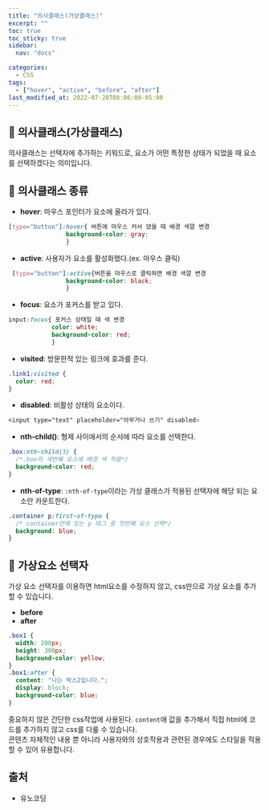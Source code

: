 ```yaml
---
title: "의사클래스(가상클래스)"
excerpt: ""
toc: true
toc_sticky: true
sidebar:
  nav: "docs"

categories:
  - CSS
tags:
  - ["hover", "active", "before", "after"]
last_modified_at: 2022-07-28T08:06:00-05:00
---
```


## 📄 의사클래스(가상클래스)

의사클래스는 선택자에 추가하는 키워드로, 요소가 어떤 특정한 상태가 되었을 때 요소를 선택하겠다는 의미입니다.

## 📄 의사클래스 종류

- **hover**: 마우스 포인터가 요소에 올라가 있다.

```css
[type="button"]:hover{ 버튼에 마우스 커서 댔을 때 배경 색깔 변경
                background-color: gray;
                }
```

- **active**: 사용자가 요소를 활성화했다.(ex. 마우스 클릭)<br>

```css
 [type="button"]:active{버튼을 마우스로 클릭하면 배경 색깔 변경
                background-color: black;
                }
```

- **focus**: 요소가 포커스를 받고 있다.<br>

```css
input:focus{ 포커스 상태일 때 색 변경
            color: white;
            background-color: red;
            }
```

- **visited**: 방문한적 있는 링크에 효과를 준다.<br>

```css
.link1:visited {
  color: red;
}
```

- **disabled**: 비활성 상태의 요소이다.<br>

```css
<input type="text" placeholder="아무거나 쓰기" disabled>
```

- **nth-child()**: 형제 사이에서의 순서에 따라 요소를 선택한다.<br>

```css
.box:nth-child(3) {
  /*.box의 세번째 요소에 배경 색 적용*/
  background-color: red;
}
```

- **nth-of-type**: `:nth-of-type`이라는 가상 클래스가 적용된 선택자에 해당 되는 요소만 카운트한다.

```css
.container p:first-of-type {
  /* container안에 있는 p 태그 중 첫번째 요소 선택*/
  background: blue;
}
```

## 📄 가상요소 선택자

가상 요소 선택자를 이용하면 html요소를 수정하지 않고, css만으로 가상 요소를 추가할 수 있습니다.

- **before**
- **after**

```css
.box1 {
  width: 200px;
  height: 300px;
  background-color: yellow;
}
.box1:after {
  content: "나는 박스2입니다.";
  display: block;
  background-color: blue;
}
```

중요하지 않은 간단한 css작업에 사용된다. `content`애 값을 추가해서 직접 html에 코드를 추가하지 않고 css를 다룰 수 있습니다.<br/>
콘텐츠 자체적인 내용 뿐 아니라 사용자와의 상호작용과 관련된 경우에도 스타일을 적용할 수 있어 유용합니다.

## 출처

- 유노코딩
